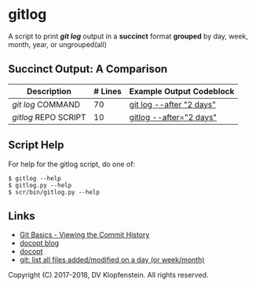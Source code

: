 # gitlog
A script to print **_git log_** output in a **succinct** format **grouped** by day, week, month, year, or ungrouped(all)    

## Succinct Output: A Comparison

| Description           | # Lines | Example Output Codeblock
|-----------------------|---------|-------------------------
| _git log_ COMMAND     |      70 | [git log --after "2 days"](doc/md/README_example_succint.md#cmdline-call-git-log-from-the-command-line)
| _gitlog_ REPO SCRIPT  |      10 | [gitlog --after="2 days"](doc/md/README_example_succint.md#script-call-git-log-through-the-gitlog-script)


## Script Help

For help for the gitlog script, do one of:
```
$ gitlog --help
$ gitlog.py --help
$ scr/bin/gitlog.py --help
```

## Links

- [Git Basics - Viewing the Commit History](https://git-scm.com/book/en/v1/Git-Basics-Viewing-the-Commit-History)
- [docopt blog](https://www.robjwells.com/2015/06/you-should-be-using-docopt)
- [docopt](https://github.com/docopt/docopt)
- [git: list all files added/modified on a day (or week/month)](
   https://stackoverflow.com/questions/8016645/git-list-all-files-added-modified-on-a-day-or-week-month)

Copyright (C) 2017-2018, DV Klopfenstein. All rights reserved.
